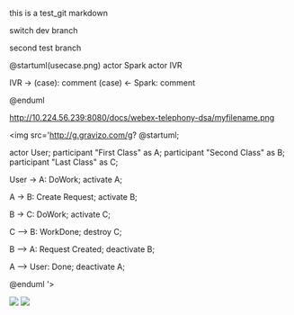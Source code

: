this is a test_git markdown

switch dev branch

second test branch

@startuml(usecase.png)
actor Spark
actor IVR

IVR -> (case): comment
(case) <- Spark: comment

@enduml

http://10.224.56.239:8080/docs/webex-telephony-dsa/myfilename.png


<img src='http://g.gravizo.com/g?
@startuml;

actor User;
participant "First Class" as A;
participant "Second Class" as B;
participant "Last Class" as C;

User -> A: DoWork;
activate A;

A -> B: Create Request;
activate B;

B -> C: DoWork;
activate C;

C --> B: WorkDone;
destroy C;

B --> A: Request Created;
deactivate B;

A --> User: Done;
deactivate A;

@enduml
'>

  <img src="http://yuml.me/diagram/scruffy/usecase/[Customer]-(Login),[Customer]-(Logout)" >



  <img src="http://yuml.me/diagram/nofunky/usecase/(note: figure 1.2{bg:beige}), [User]-(Login),[Site Maintainer]-(Add User),(Add User)<(Add Company),[Site Maintainer]-(Upload Docs),(Upload Docs)<(Manage Folders),[User]-(Upload Docs), [User]-(Full Text Search Docs), (Full Text Search Docs)>(Preview Doc),(Full Text Search Docs)>(Download Docs), [User]-(Browse Docs), (Browse Docs)>(Preview Doc), (Download Docs), [Site Maintainer]-(Post New Event To The Web Site), [User]-(View Events)" >
